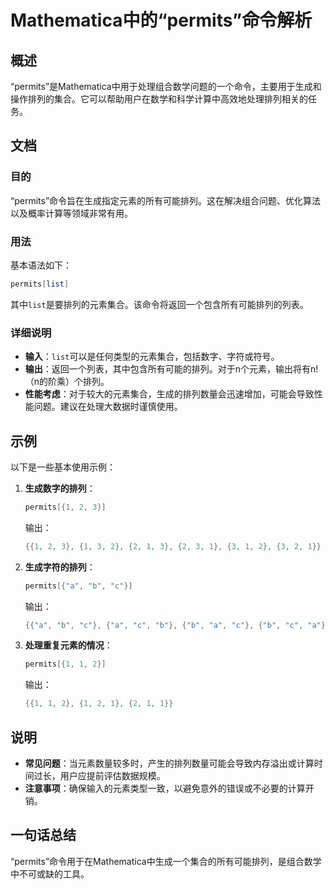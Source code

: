 <!--
Meta Description: # Mathematica中的“permits”命令解析 ## 概述 “permits”是Mathematica中用于处理组合数学问题的一个命令，主要用于生成和操作排列的集合。它可以帮助用户在数学和科学计算中高效地处理排列相关的任务。 ## 文档 ### 目的 “permits”命令旨在生成指定元素...
Meta Keywords: permits, mathematica, list, mathematica中的, 命令解析
-->

# Mathematica中的“permits”命令解析

## 概述
“permits”是Mathematica中用于处理组合数学问题的一个命令，主要用于生成和操作排列的集合。它可以帮助用户在数学和科学计算中高效地处理排列相关的任务。

## 文档
### 目的
“permits”命令旨在生成指定元素的所有可能排列。这在解决组合问题、优化算法以及概率计算等领域非常有用。

### 用法
基本语法如下：
```mathematica
permits[list]
```
其中`list`是要排列的元素集合。该命令将返回一个包含所有可能排列的列表。

### 详细说明
- **输入**：`list`可以是任何类型的元素集合，包括数字、字符或符号。
- **输出**：返回一个列表，其中包含所有可能的排列。对于n个元素，输出将有n!（n的阶乘）个排列。
- **性能考虑**：对于较大的元素集合，生成的排列数量会迅速增加，可能会导致性能问题。建议在处理大数据时谨慎使用。

## 示例
以下是一些基本使用示例：

1. **生成数字的排列**：
   ```mathematica
   permits[{1, 2, 3}]
   ```
   输出：
   ```mathematica
   {{1, 2, 3}, {1, 3, 2}, {2, 1, 3}, {2, 3, 1}, {3, 1, 2}, {3, 2, 1}}
   ```

2. **生成字符的排列**：
   ```mathematica
   permits[{"a", "b", "c"}]
   ```
   输出：
   ```mathematica
   {{"a", "b", "c"}, {"a", "c", "b"}, {"b", "a", "c"}, {"b", "c", "a"}, {"c", "a", "b"}, {"c", "b", "a"}}
   ```

3. **处理重复元素的情况**：
   ```mathematica
   permits[{1, 1, 2}]
   ```
   输出：
   ```mathematica
   {{1, 1, 2}, {1, 2, 1}, {2, 1, 1}}
   ```

## 说明
- **常见问题**：当元素数量较多时，产生的排列数量可能会导致内存溢出或计算时间过长，用户应提前评估数据规模。
- **注意事项**：确保输入的元素类型一致，以避免意外的错误或不必要的计算开销。

## 一句话总结
“permits”命令用于在Mathematica中生成一个集合的所有可能排列，是组合数学中不可或缺的工具。